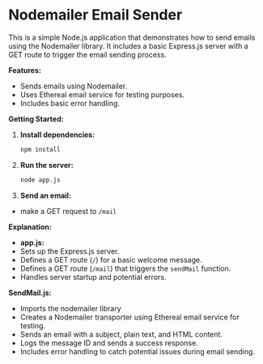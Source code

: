 # Nodemailer Email Sender

This is a simple Node.js application that demonstrates how to send emails using the Nodemailer library. It includes a basic Express.js server with a GET route to trigger the email sending process.

**Features:**

*   Sends emails using Nodemailer.
*   Uses Ethereal email service for testing purposes.
*   Includes basic error handling.

**Getting Started:**

1. **Install dependencies:**

   ```bash
   npm install

2. **Run the server:**
   
    ```bash
   node app.js

3. **Send an email:**   
- make a GET request to ``/mail``   

**Explanation:**
- **app.js:**
- Sets up the Express.js server.
- Defines a GET route (``/``) for a basic welcome message.
- Defines a GET route (``/mail``) that triggers the ``sendMail`` function.
- Handles server startup and potential errors.

**SendMail.js:**
- Imports the nodemailer library
- Creates a Nodemailer transporter using Ethereal email service for testing.
- Sends an email with a subject, plain text, and HTML content.
- Logs the message ID and sends a success response.
- Includes error handling to catch potential issues during email sending.
